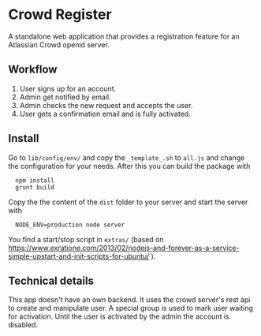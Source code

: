# Crowd Register

A standalone web application that provides a registration feature for an Atlassian Crowd openid server.

## Workflow

1. User signs up for an account.
2. Admin get notified by email.
3. Admin checks the new request and accepts the user.
4. User gets a confirmation email and is fully activated.

## Install

Go to ```lib/config/env/``` and copy the ```_template_.sh``` to ```all.js``` and change the configuration for your needs. After this you can build the package with

      npm install
      grunt build

Copy the the content of the ```dist``` folder to your server and start the server with

      NODE_ENV=production node server

You find a start/stop script in ```extras/``` (based on https://www.exratione.com/2013/02/nodejs-and-forever-as-a-service-simple-upstart-and-init-scripts-for-ubuntu/ ).

## Technical details

This app doesn't have an own backend. It uses the crowd server's rest api to create and manipulate user. A special group is used to mark user waiting for activation. Until the user is activated by the admin the account is disabled.
